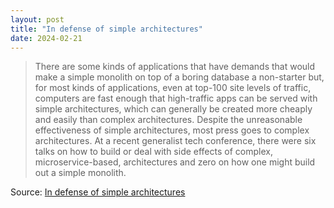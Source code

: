 ```yaml
---
layout: post
title: "In defense of simple architectures"
date: 2024-02-21
---
```


> There are some kinds of applications that have demands that would make a
simple monolith on top of a boring database a non-starter but, for most
kinds of applications, even at top-100 site levels of traffic, computers
are fast enough that high-traffic apps can be served with simple
architectures, which can generally be created more cheaply and easily than
complex architectures. Despite the unreasonable effectiveness of simple
architectures, most press goes to complex architectures. At a recent
generalist tech conference, there were six talks on how to build or deal
with side effects of complex, microservice-based, architectures and zero on
how one might build out a simple monolith.

Source: [In defense of simple architectures](
https://danluu.com/simple-architectures/)

